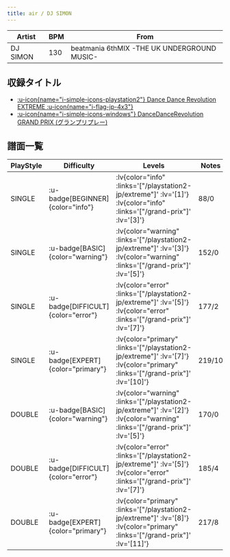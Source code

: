 ```yaml
---
title: air / DJ SIMON
---
```


|Artist|BPM|From|
|------|---|----|
|DJ SIMON|130|beatmania 6thMIX -THE UK UNDERGROUND MUSIC-|

## 収録タイトル

- [ :u-icon{name="i-simple-icons-playstation2"} Dance Dance Revolution EXTREME :u-icon{name="i-flag-jp-4x3"} ](/playstation2-jp/extreme)
- [ :u-icon{name="i-simple-icons-windows"} DanceDanceRevolution GRAND PRIX (グランプリプレー)](/grand-prix)

## 譜面一覧

|PlayStyle|Difficulty|Levels|Notes|Movie|
|---------|----------|------|-----|-----|
|SINGLE| :u-badge[BEGINNER]{color="info"} | :lv{color="info" :links='["/playstation2-jp/extreme"]' :lv='[1]'}  :lv{color="info" :links='["/grand-prix"]' :lv='[3]'} |88/0||
|SINGLE| :u-badge[BASIC]{color="warning"} | :lv{color="warning" :links='["/playstation2-jp/extreme"]' :lv='[3]'}  :lv{color="warning" :links='["/grand-prix"]' :lv='[5]'} |152/0||
|SINGLE| :u-badge[DIFFICULT]{color="error"} | :lv{color="error" :links='["/playstation2-jp/extreme"]' :lv='[5]'}  :lv{color="error" :links='["/grand-prix"]' :lv='[7]'} |177/2||
|SINGLE| :u-badge[EXPERT]{color="primary"} | :lv{color="primary" :links='["/playstation2-jp/extreme"]' :lv='[7]'}  :lv{color="primary" :links='["/grand-prix"]' :lv='[10]'} |219/10||
|DOUBLE| :u-badge[BASIC]{color="warning"} | :lv{color="warning" :links='["/playstation2-jp/extreme"]' :lv='[2]'}  :lv{color="warning" :links='["/grand-prix"]' :lv='[5]'} |170/0||
|DOUBLE| :u-badge[DIFFICULT]{color="error"} | :lv{color="error" :links='["/playstation2-jp/extreme"]' :lv='[5]'}  :lv{color="error" :links='["/grand-prix"]' :lv='[7]'} |185/4||
|DOUBLE| :u-badge[EXPERT]{color="primary"} | :lv{color="primary" :links='["/playstation2-jp/extreme"]' :lv='[8]'}  :lv{color="primary" :links='["/grand-prix"]' :lv='[11]'} |217/8||
